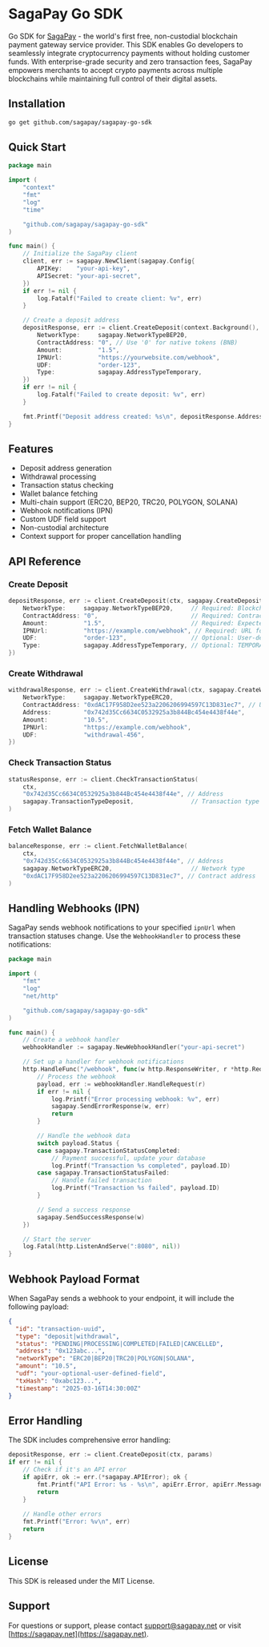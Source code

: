 # SagaPay Go SDK

Go SDK for [SagaPay](https://sagapay.net) - the world's first free, non-custodial blockchain payment gateway service provider. This SDK enables Go developers to seamlessly integrate cryptocurrency payments without holding customer funds. With enterprise-grade security and zero transaction fees, SagaPay empowers merchants to accept crypto payments across multiple blockchains while maintaining full control of their digital assets.

## Installation

```bash
go get github.com/sagapay/sagapay-go-sdk
```

## Quick Start

```go
package main

import (
	"context"
	"fmt"
	"log"
	"time"

	"github.com/sagapay/sagapay-go-sdk"
)

func main() {
	// Initialize the SagaPay client
	client, err := sagapay.NewClient(sagapay.Config{
		APIKey:    "your-api-key",
		APISecret: "your-api-secret",
	})
	if err != nil {
		log.Fatalf("Failed to create client: %v", err)
	}

	// Create a deposit address
	depositResponse, err := client.CreateDeposit(context.Background(), sagapay.CreateDepositParams{
		NetworkType:     sagapay.NetworkTypeBEP20,
		ContractAddress: "0", // Use '0' for native tokens (BNB)
		Amount:          "1.5",
		IPNUrl:          "https://yourwebsite.com/webhook",
		UDF:             "order-123",
		Type:            sagapay.AddressTypeTemporary,
	})
	if err != nil {
		log.Fatalf("Failed to create deposit: %v", err)
	}

	fmt.Printf("Deposit address created: %s\n", depositResponse.Address)
}
```

## Features

- Deposit address generation
- Withdrawal processing
- Transaction status checking
- Wallet balance fetching
- Multi-chain support (ERC20, BEP20, TRC20, POLYGON, SOLANA)
- Webhook notifications (IPN)
- Custom UDF field support
- Non-custodial architecture
- Context support for proper cancellation handling

## API Reference

### Create Deposit

```go
depositResponse, err := client.CreateDeposit(ctx, sagapay.CreateDepositParams{
    NetworkType:     sagapay.NetworkTypeBEP20,     // Required: Blockchain network type
    ContractAddress: "0",                          // Required: Contract address or '0' for native coins
    Amount:          "1.5",                        // Required: Expected deposit amount
    IPNUrl:          "https://example.com/webhook", // Required: URL for notifications
    UDF:             "order-123",                  // Optional: User-defined field
    Type:            sagapay.AddressTypeTemporary, // Optional: TEMPORARY or PERMANENT
})
```

### Create Withdrawal

```go
withdrawalResponse, err := client.CreateWithdrawal(ctx, sagapay.CreateWithdrawalParams{
    NetworkType:     sagapay.NetworkTypeERC20,
    ContractAddress: "0xdAC17F958D2ee523a2206206994597C13D831ec7", // USDT on Ethereum
    Address:         "0x742d35Cc6634C0532925a3b844Bc454e4438f44e",
    Amount:          "10.5",
    IPNUrl:          "https://example.com/webhook",
    UDF:             "withdrawal-456",
})
```

### Check Transaction Status

```go
statusResponse, err := client.CheckTransactionStatus(
    ctx,
    "0x742d35Cc6634C0532925a3b844Bc454e4438f44e", // Address
    sagapay.TransactionTypeDeposit,                // Transaction type
)
```

### Fetch Wallet Balance

```go
balanceResponse, err := client.FetchWalletBalance(
    ctx,
    "0x742d35Cc6634C0532925a3b844Bc454e4438f44e", // Address
    sagapay.NetworkTypeERC20,                      // Network type
    "0xdAC17F958D2ee523a2206206994597C13D831ec7", // Contract address
)
```

## Handling Webhooks (IPN)

SagaPay sends webhook notifications to your specified `ipnUrl` when transaction statuses change. Use the `WebhookHandler` to process these notifications:

```go
package main

import (
    "fmt"
    "log"
    "net/http"

    "github.com/sagapay/sagapay-go-sdk"
)

func main() {
    // Create a webhook handler
    webhookHandler := sagapay.NewWebhookHandler("your-api-secret")

    // Set up a handler for webhook notifications
    http.HandleFunc("/webhook", func(w http.ResponseWriter, r *http.Request) {
        // Process the webhook
        payload, err := webhookHandler.HandleRequest(r)
        if err != nil {
            log.Printf("Error processing webhook: %v", err)
            sagapay.SendErrorResponse(w, err)
            return
        }

        // Handle the webhook data
        switch payload.Status {
        case sagapay.TransactionStatusCompleted:
            // Payment successful, update your database
            log.Printf("Transaction %s completed", payload.ID)
        case sagapay.TransactionStatusFailed:
            // Handle failed transaction
            log.Printf("Transaction %s failed", payload.ID)
        }

        // Send a success response
        sagapay.SendSuccessResponse(w)
    })

    // Start the server
    log.Fatal(http.ListenAndServe(":8080", nil))
}
```

## Webhook Payload Format

When SagaPay sends a webhook to your endpoint, it will include the following payload:

```json
{
  "id": "transaction-uuid",
  "type": "deposit|withdrawal",
  "status": "PENDING|PROCESSING|COMPLETED|FAILED|CANCELLED",
  "address": "0x123abc...",
  "networkType": "ERC20|BEP20|TRC20|POLYGON|SOLANA",
  "amount": "10.5",
  "udf": "your-optional-user-defined-field",
  "txHash": "0xabc123...",
  "timestamp": "2025-03-16T14:30:00Z"
}
```

## Error Handling

The SDK includes comprehensive error handling:

```go
depositResponse, err := client.CreateDeposit(ctx, params)
if err != nil {
    // Check if it's an API error
    if apiErr, ok := err.(*sagapay.APIError); ok {
        fmt.Printf("API Error: %s - %s\n", apiErr.Error, apiErr.Message)
        return
    }
    
    // Handle other errors
    fmt.Printf("Error: %v\n", err)
    return
}
```

## License

This SDK is released under the MIT License.

## Support

For questions or support, please contact support@sagapay.net or visit [https://sagapay.net](https://sagapay.net).